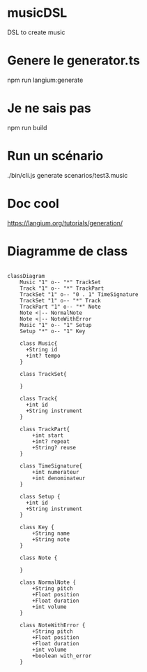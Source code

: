 # musicDSL
DSL to create music


# Genere le generator.ts
npm run langium:generate

# Je ne sais pas 
npm run build

# Run un scénario 
./bin/cli.js generate scenarios/test3.music 

# Doc cool 

https://langium.org/tutorials/generation/


# Diagramme de class

```mermaid

classDiagram
    Music "1" o-- "*" TrackSet
    Track "1" o-- "*" TrackPart
    TrackSet "1" o-- "0 . 1" TimeSignature
    TrackSet "1" o-- "*" Track
    TrackPart "1" o-- "*" Note
    Note <|-- NormalNote
    Note <|-- NoteWithError
    Music "1" o-- "1" Setup
    Setup "*" o-- "1" Key

    class Music{
      +String id
      +int? tempo
    }

    class TrackSet{

    }

    class Track{
      +int id
      +String instrument
    }

    class TrackPart{
        +int start
        +int? repeat
        +String? reuse
    }
    
    class TimeSignature{
        +int numerateur
        +int denominateur
    }

    class Setup {
      +int id
      +String instrument
    }

    class Key {
        +String name
        +String note
    }

    class Note {

    }

    class NormalNote {
        +String pitch
        +Float position
        +Float duration
        +int volume
    }

    class NoteWithError {
        +String pitch
        +Float position
        +Float duration
        +int volume
        +boolean with_error
    }
```